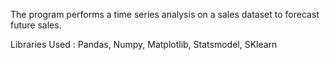 The program performs a time series analysis on a sales dataset to forecast future sales. 

Libraries Used : Pandas, Numpy, Matplotlib, Statsmodel, SKlearn